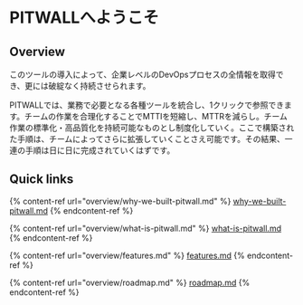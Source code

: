 <!--
# 👋 PITWALLへようこそ
-->

# PITWALLへようこそ

## Overview

このツールの導入によって、企業レベルのDevOpsプロセスの全情報を取得でき、更には破綻なく持続させられます。

PITWALLでは、業務で必要となる各種ツールを統合し、1クリックで参照できます。チームの作業を合理化することでMTTIを短縮し、MTTRを減らし。チーム作業の標準化・高品質化を持続可能なものとし制度化していく。ここで構築された手順は、チームによってさらに拡張していくことさえ可能です。その結果、一連の手順は日に日に完成されていくはずです。

## Quick links

{% content-ref url="overview/why-we-built-pitwall.md" %}
[why-we-built-pitwall.md](overview/why-we-built-pitwall.md)
{% endcontent-ref %}

{% content-ref url="overview/what-is-pitwall.md" %}
[what-is-pitwall.md](overview/what-is-pitwall.md)
{% endcontent-ref %}

{% content-ref url="overview/features.md" %}
[features.md](overview/features.md)
{% endcontent-ref %}

{% content-ref url="overview/roadmap.md" %}
[roadmap.md](overview/roadmap.md)
{% endcontent-ref %}

<!-- ページ構成を変更するため、このリンクの取り扱いを要検討
## Get Started

簡単なガイドをまとめました。ステップに沿って素早く簡単に製品をセットアップできます。

{% content-ref url="tutorial-get-started./insutru/" %}
[insutru](tutorial-get-started./insutru/)
{% endcontent-ref %}

{% content-ref url="tutorial-get-started./insutru/burauza.md" %}
[burauza.md](tutorial-get-started./insutru/burauza.md)
{% endcontent-ref %}

{% content-ref url="broken-reference" %}
[Broken link](broken-reference)
{% endcontent-ref %} 
-->
